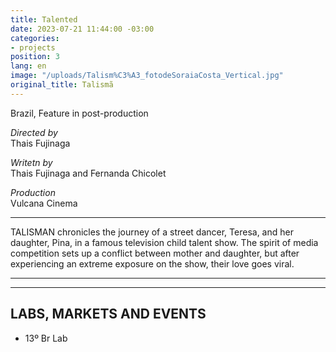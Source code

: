 ```yaml
---
title: Talented
date: 2023-07-21 11:44:00 -03:00
categories:
- projects
position: 3
lang: en
image: "/uploads/Talism%C3%A3_fotodeSoraiaCosta_Vertical.jpg"
original_title: Talismã
---
```


Brazil, Feature in post-production

*Directed by*\
Thais Fujinaga

*Writetn by*\
Thais Fujinaga and Fernanda Chicolet

*Production*\
Vulcana Cinema

---

TALISMAN chronicles the journey of a street dancer, Teresa, and her daughter, Pina, in a famous television child talent show. The spirit of media competition sets up a conflict between mother and daughter, but after experiencing an extreme exposure on the show, their love goes viral.

---

---

## LABS, MARKETS AND EVENTS

* 13º Br Lab